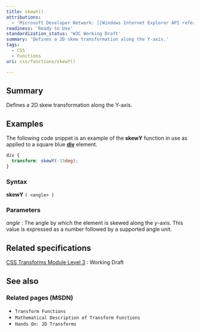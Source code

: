 ```yaml
---
title: skewY()
attributions:
  - 'Microsoft Developer Network: [[Windows Internet Explorer API reference](http://msdn.microsoft.com/en-us/library/ie/hh828809%28v=vs.85%29.aspx) Article]'
readiness: 'Ready to Use'
standardization_status: 'W3C Working Draft'
summary: 'Defines a 2D skew transformation along the Y-axis.'
tags:
  - CSS
  - Functions
uri: css/functions/skewY()

---
```

## <span>Summary</span>

Defines a 2D skew transformation along the Y-axis.

## <span>Examples</span>

The following code snippet is an example of the **skewY** function in use as applied to a square blue [**div**](/html/elements/div) element.

``` css
div {
  transform: skewY(-15deg);
}
```

### <span>Syntax</span>

**skewY** `( <angle> )`

### <span>Parameters</span>

*angle*
:   The angle by which the element is skewed along the *y*-axis. This value is expressed as a number followed by a supported angle unit.

## <span>Related specifications</span>

[CSS Transforms Module Level 3](http://www.w3.org/TR/css3-transforms/)
:   Working Draft

## <span>See also</span>

### <span>Related pages (MSDN)</span>

-   `Transform Functions`
-   `Mathematical Description of Transform Functions`
-   `Hands On: 2D Transforms`

